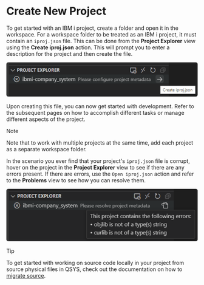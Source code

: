 # Create New Project

To get started with an IBM i project, create a folder and open it in the workspace. For a workspace folder to be treated as an IBM i project, it must contain an `iproj.json` file. This can be done from the **Project Explorer** view using the **Create iproj.json** action. This will prompt you to enter a description for the project and then create the file.

![Create iproj.json](../../assets/ProjectExplorer_01.png)

Upon creating this file, you can now get started with development. Refer to the subsequent pages on how to accomplish different tasks or manage different aspects of the project.

> [!NOTE]
>
> Note that to work with multiple projects at the same time, add each project as a separate workspace folder.

In the scenario you ever find that your project's `iproj.json` file is corrupt, hover on the project in the **Project Explorer** view to see if there are any errors present. If there are errors, use the `Open iproj.json` action and refer to the **Problems** view to see how you can resolve them.

![Create iproj.json](../../assets/ProjectExplorer_02.png)

> [!TIP]
>
> To get started with working on source code locally in your project from source physical files in QSYS, check out the documentation on how to [migrate source](pages/projectExplorer/migrate-source.md).